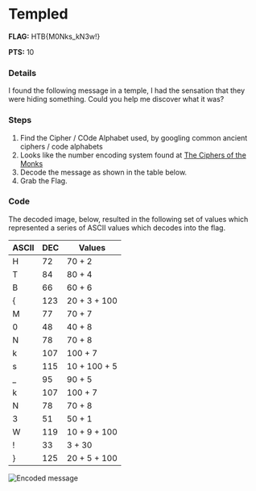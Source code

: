 Templed
====
**FLAG:** HTB{M0Nks_kN3w!}

**PTS:**  10

### Details
I found the following message in a temple, I had the sensation that they were hiding something. Could you help me discover what it was?


### Steps
1. Find the Cipher / COde Alphabet used, by googling common ancient ciphers / code alphabets
2. Looks like the number encoding system found at [The Ciphers of the Monks](http://www.davidaking.org/Ciphers.html)
3. Decode the message as shown in the table below.
4. Grab the Flag.


### Code
The decoded image, below, resulted in the following set of values which represented a series of ASCII values which decodes into the flag.

| ASCII | DEC | Values |
|-------|-----|--------|
| H | 72  | 70 + 2 |
| T | 84  | 80 + 4 |
| B | 66  | 60 + 6 |
| { | 123 | 20 + 3 + 100 |
| M | 77  | 70 + 7 |
| 0 | 48  | 40 + 8 | 
| N | 78  | 70 + 8 |
| k | 107 | 100 + 7 |
| s | 115 | 10 + 100 + 5 |
| _ | 95  | 90 + 5 |
| k | 107 | 100 + 7 |
| N | 78  | 70 + 8 |
| 3 | 51  | 50 + 1 |
| W | 119 | 10 + 9 + 100 |
| ! | 33  | 3 + 30 |
| } | 125 | 20 + 5 + 100 |


![Encoded message](https://gitlab.hackitguys.com/ctf/hackthebox/-/raw/master/challenges/data/6358819bec076521dffa026da9636c5a.png)
